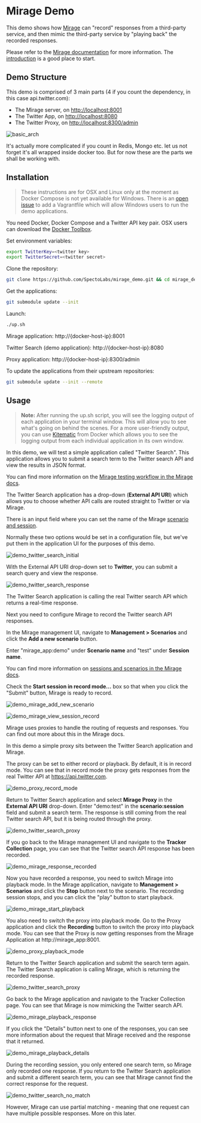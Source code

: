 # Mirage Demo

This demo shows how [Mirage](https://github.com/SpectoLabs/mirage) can "record" responses from a third-party service, and then mimic the third-party service by "playing back" the recorded responses.

Please refer to the [Mirage documentation](https://github.com/SpectoLabs/mirage/wiki) for more information. The [introduction](https://github.com/SpectoLabs/mirage/wiki/Introduction) is a good place to start.

## Demo Structure

This demo is comprised of 3 main parts (4 if you count the dependency, in this case api.twitter.com):

- The Mirage server, on [http://localhost:8001](http://localhost:8001)
- The Twitter App, on [http://localhost:8080](http://localhost:8080)
- The Twitter Proxy, on [http://localhost:8300/admin](http://localhost:8300/admin)

![basic_arch](http://i.imgur.com/yrzXYhq.png)

It's actually more complicated if you count in Redis, Mongo etc. let us not forget it's all wrapped inside docker too. But for now these are the parts we shall be working with.

## Installation

> These instructions are for OSX and Linux only at the moment as Docker Compose is not yet available for Windows. There is an [open issue](https://github.com/SpectoLabs/mirage_demo/issues/3) to add a Vagrantfile which will allow Windows users to run the demo applications.

You need Docker, Docker Compose and a Twitter API key pair. OSX users can download the [Docker Toolbox](https://www.docker.com/toolbox).

Set environment variables:

```bash
export TwitterKey=<twitter key>
export TwitterSecret=<twitter secret>
```

Clone the repository:
```bash
git clone https://github.com/SpectoLabs/mirage_demo.git && cd mirage_demo
```

Get the applications:

```bash
git submodule update --init
```

Launch:

```bash
./up.sh

```

Mirage application: http://{docker-host-ip}:8001

Twitter Search (demo application): http://{docker-host-ip}:8080

Proxy application: http://{docker-host-ip}:8300/admin  


To update the applications from their upstream repositories:

```bash
git submodule update --init --remote
```

## Usage


> **Note:** After running the up.sh script, you will see the logging output of each application in your terminal window. This will allow you to see what's going on behind the scenes. For a more user-friendly output, you can use [Kitematic](https://kitematic.com/) from Docker which allows you to see the logging output from each individual application in its own window.


In this demo, we will test a simple application called "Twitter Search". This application allows you to submit a search term to the Twitter search API and view the results in JSON format.

You can find more information on the [Mirage testing workflow in the Mirage docs](https://github.com/SpectoLabs/mirage/wiki/Testing-Workflow).

The Twitter Search application has a drop-down (**External API URI**) which allows you to choose whether API calls are routed straight to Twitter or via Mirage.

There is an input field where you can set the name of the Mirage [scenario and session](https://github.com/SpectoLabs/mirage/wiki/Glossary).

Normally these two options would be set in a configuration file, but we've put them in the application UI for the purposes of this demo.  

![demo_twitter_search_initial](https://storage.googleapis.com/specto-wiki-img/demo_twitter_search_initial.png)

With the External API URI drop-down set to **Twitter**, you can submit a search query and view the response.

![demo_twitter_search_response](https://storage.googleapis.com/specto-wiki-img/demo_twitter_search_response.png)

The Twitter Search application is calling the real Twitter search API which returns a real-time response.

Next you need to configure Mirage to record the Twitter search API responses.

In the Mirage management UI, navigate to **Management > Scenarios** and click the **Add a new scenario** button.

Enter "mirage_app:demo" under **Scenario name** and "test" under **Session name**.

You can find more information on [sessions and scenarios in the Mirage docs](https://github.com/SpectoLabs/mirage/wiki/Glossary).

Check the **Start session in record mode...** box so that when you click the "Submit" button, Mirage is ready to record.

![demo_mirage_add_new_scenario](https://storage.googleapis.com/specto-wiki-img/demo_mirage_add_new_scenario.png)

![demo_mirage_view_session_record](https://storage.googleapis.com/specto-wiki-img/demo_mirage_view_session_record.png)  

Mirage uses proxies to handle the routing of requests and responses. You can find out more about this in the Mirage docs.

In this demo a simple proxy sits between the Twitter Search application and Mirage.

The proxy can be set to either record or playback. By default, it is in record mode. You can see that in record mode the proxy gets responses from the real Twitter API at https://api.twitter.com.

![demo_proxy_record_mode](https://storage.googleapis.com/specto-wiki-img/demo_proxy_record_mode.png)

Return to Twitter Search application and select **Mirage Proxy** in the **External API URI** drop-down. Enter "demo:test" in the **scenario:session** field and submit a search term. The response is still coming from the real Twitter search API, but it is being routed through the proxy.

![demo_twitter_search_proxy](https://storage.googleapis.com/specto-wiki-img/demo_twitter_search_proxy.png)

If you go back to the Mirage management UI and navigate to the **Tracker Collection** page, you can see that the Twitter search API response has been recorded.

![demo_mirage_response_recorded](https://storage.googleapis.com/specto-wiki-img/demo_mirage_response_recorded.png)

Now you have recorded a response, you need to switch Mirage into playback mode. In the Mirage application, navigate to **Management > Scenarios** and click the **Stop** button next to the scenario. The recording session stops, and you can click the "play" button to start playback.

![demo_mirage_start_playback](https://storage.googleapis.com/specto-wiki-img/demo_mirage_start_playback.png)

You also need to switch the proxy into playback mode. Go to the Proxy application and click the **Recording** button to switch the proxy into playback mode. You can see that the Proxy is now getting responses from the Mirage Application at http://mirage_app:8001.

![demo_proxy_playback_mode](https://storage.googleapis.com/specto-wiki-img/demo_proxy_playback_mode.png)

Return to the Twitter Search application and submit the search term again. The Twitter Search application is calling Mirage, which is returning the recorded response.

![demo_twitter_search_proxy](https://storage.googleapis.com/specto-wiki-img/demo_twitter_search_proxy.png)

Go back to the Mirage application and navigate to the Tracker Collection page. You can see that Mirage is now mimicking the Twitter search API.

![demo_mirage_playback_response](https://storage.googleapis.com/specto-wiki-img/demo_mirage_playback_response.png)

If you click the "Details" button next to one of the responses, you can see more information about the request that Mirage received and the response that it returned.

![demo_mirage_playback_details](https://storage.googleapis.com/specto-wiki-img/demo_mirage_playback_details.png)  

During the recording session, you only entered one search term, so Mirage only recorded one response. If you return to the Twitter Search application and submit a different search term, you can see that Mirage cannot find the correct response for the request.

![demo_twitter_search_no_match](https://storage.googleapis.com/specto-wiki-img/demo_twitter_search_no_match.png)  

However, Mirage can use partial matching - meaning that one request can have multiple possible responses. More on this later.
